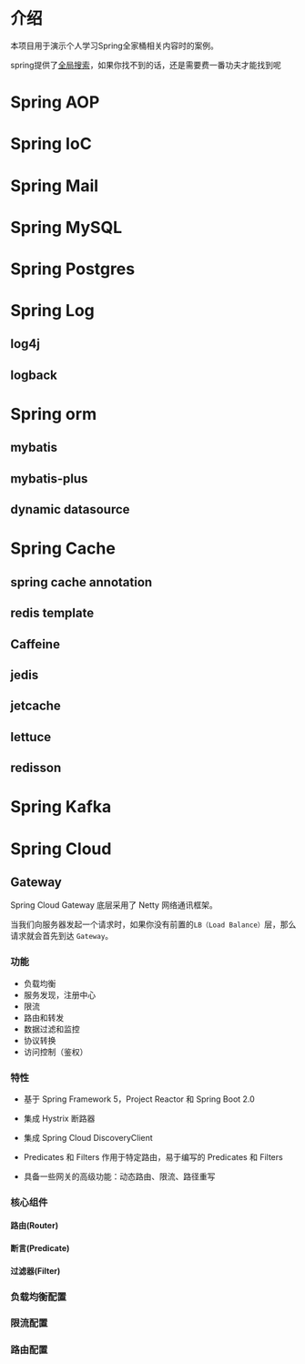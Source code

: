 # 介绍

本项目用于演示个人学习Spring全家桶相关内容时的案例。

spring提供了[全局搜索](https://docs.spring.io/spring-boot/search.html)，如果你找不到的话，还是需要费一番功夫才能找到呢

# Spring AOP

# Spring IoC

# Spring Mail

# Spring MySQL

# Spring Postgres

# Spring Log

## log4j

## logback

# Spring orm

## mybatis

## mybatis-plus

## dynamic datasource

# Spring Cache

## spring cache annotation

## redis template

## Caffeine

## jedis

## jetcache

## lettuce

## redisson

# Spring Kafka

# Spring Cloud

## Gateway

Spring Cloud Gateway 底层采用了 Netty 网络通讯框架。

当我们向服务器发起一个请求时，如果你没有前置的`LB（Load Balance）`层，那么请求就会首先到达 `Gateway`。

### 功能

- 负载均衡
- 服务发现，注册中心
- 限流
- 路由和转发
- 数据过滤和监控
- 协议转换
- 访问控制（鉴权）

### 特性

- 基于 Spring Framework 5，Project Reactor 和 Spring Boot 2.0

- 集成 Hystrix 断路器

- 集成 Spring Cloud DiscoveryClient

- Predicates 和 Filters 作用于特定路由，易于编写的 Predicates 和 Filters

- 具备一些网关的高级功能：动态路由、限流、路径重写

### 核心组件

#### 路由(Router)

#### 断言(Predicate)

#### 过滤器(Filter)

### 负载均衡配置

### 限流配置

### 路由配置
